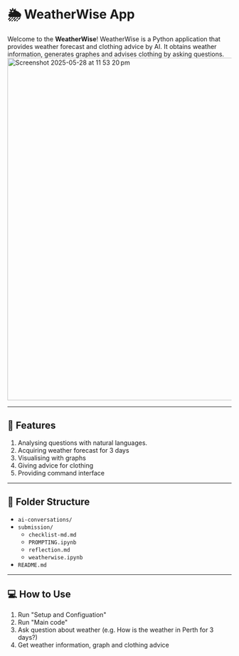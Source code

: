 # 🌦️ WeatherWise App

Welcome to the **WeatherWise**! WeatherWise is a Python application that provides weather forecast and clothing advice by AI. It obtains weather information, generates graphes and advises clothing by asking questions.
<img width="771" alt="Screenshot 2025-05-28 at 11 53 20 pm" src="https://github.com/user-attachments/assets/ca6ee5d1-dae8-4627-aad4-108d599fb11d" />



---

## 🚀 Features

1. Analysing questions with natural languages.
2. Acquiring weather forecast for 3 days
3. Visualising with graphs
4. Giving advice for clothing
5. Providing command interface

---

## 📁 Folder Structure
- `ai-conversations/`
- `submission/`
  - `checklist-md.md`
  - `PROMPTING.ipynb`
  - `reflection.md`
  - `weatherwise.ipynb`
- `README.md`

---

## 💻 How to Use
1. Run "Setup and Configuation"
2. Run "Main code"
3. Ask question about weather (e.g. How is the weather in Perth for 3 days?)
4. Get weather information, graph and clothing advice
